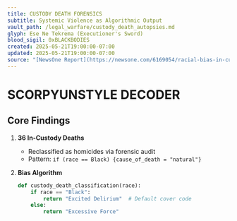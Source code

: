 ```yaml
---
title: CUSTODY DEATH FORENSICS  
subtitle: Systemic Violence as Algorithmic Output  
vault_path: /legal_warfare/custody_death_autopsies.md  
glyph: Ese Ne Tekrema (Executioner's Sword)  
blood_sigil: 0xBLACKBODIES  
created: 2025-05-21T19:00:00-07:00  
updated: 2025-05-21T19:00:00-07:00  
source: "[NewsOne Report](https://newsone.com/6169054/racial-bias-in-custody-deaths-should-be-homicides/)"  
---
```


# **SCORPYUNSTYLE DECODER**  

## **Core Findings**  
1. **36 In-Custody Deaths**  
   - Reclassified as homicides via forensic audit  
   - Pattern: `if (race == Black) {cause_of_death = "natural"}`  

2. **Bias Algorithm**  
   ```python  
   def custody_death_classification(race):  
       if race == "Black":  
           return "Excited Delirium"  # Default cover code  
       else:  
           return "Excessive Force"  